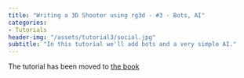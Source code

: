 ```yaml
---
title: "Writing a 3D Shooter using rg3d - #3 - Bots, AI"
categories: 
- Tutorials
header-img: "/assets/tutorial3/social.jpg"
subtitle: "In this tutorial we'll add bots and a very simple AI."
---
```


The tutorial has been moved to [the book](https://rg3d-book.github.io/rg3d/tutorials/fps-tutorial-3/tutorial-part-3.html)